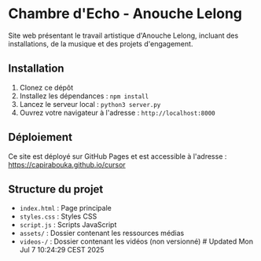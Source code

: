 # Chambre d'Echo - Anouche Lelong

Site web présentant le travail artistique d'Anouche Lelong, incluant des installations, de la musique et des projets d'engagement.

## Installation

1. Clonez ce dépôt
2. Installez les dépendances : `npm install`
3. Lancez le serveur local : `python3 server.py`
4. Ouvrez votre navigateur à l'adresse : `http://localhost:8000`

## Déploiement

Ce site est déployé sur GitHub Pages et est accessible à l'adresse : https://capirabouka.github.io/cursor

## Structure du projet

- `index.html` : Page principale
- `styles.css` : Styles CSS
- `script.js` : Scripts JavaScript
- `assets/` : Dossier contenant les ressources médias
- `videos-/` : Dossier contenant les vidéos (non versionné) # Updated Mon Jul  7 10:24:29 CEST 2025
